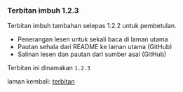 ---
---

### Terbitan imbuh 1.2.3

Terbitan imbuh tambahan selepas 1.2.2 untuk pembetulan.

* Penerangan lesen untuk sekali baca di laman utama
* Pautan sehala dari README ke laman utama (GitHub)
* Salinan lesen dan pautan dari sumber asal (GitHub)

Terbitan ini dinamakan `1.2.3`

laman kembali: [terbitan][0]

  [0]: index.md
